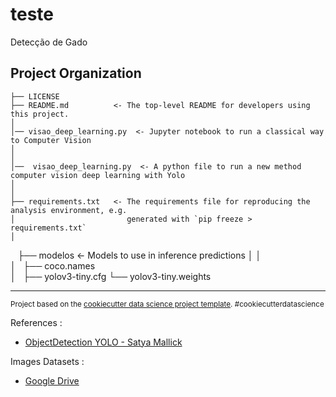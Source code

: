 

teste
==============================

Detecção de Gado

Project Organization
------------

    ├── LICENSE
    ├── README.md          <- The top-level README for developers using this project.
    │
    │── visao_deep_learning.py  <- Jupyter notebook to run a classical way to Computer Vision
    │
    │
    │──  visao_deep_learning.py  <- A python file to run a new method computer vision deep learning with Yolo 
    │
    │
    ├── requirements.txt   <- The requirements file for reproducing the analysis environment, e.g.
    │                         generated with `pip freeze > requirements.txt`
    │
    ├── modelos   <- Models to use in inference predictions
    │   │                 
    │   ├── coco.names               
    │   ├── yolov3-tiny.cfg
        └── yolov3-tiny.weights


--------

<p><small>Project based on the <a target="_blank" href="https://drivendata.github.io/cookiecutter-data-science/">cookiecutter data science project template</a>. #cookiecutterdatascience</small></p>






References : 

- [ObjectDetection YOLO - Satya Mallick](https://github.com/spmallick/learnopencv/tree/master/ObjectDetection-YOLO)

Images Datasets : 

- [Google Drive](https://drive.google.com/drive/folders/1JDcBBRutiO1ipdZ5xS7T_ojkhZje5YK_?usp=sharing)

